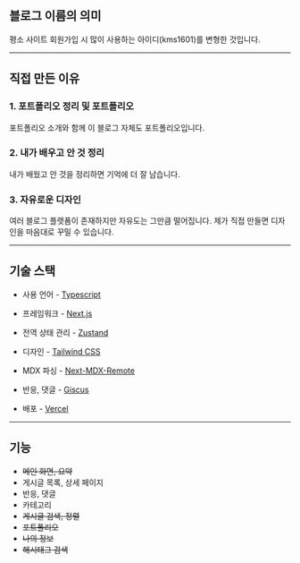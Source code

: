 ## 블로그 이름의 의미

평소 사이트 회원가입 시 많이 사용하는 아이디(kms1601)를 변형한 것입니다.

---

## 직접 만든 이유

### 1. 포트폴리오 정리 및 포트폴리오

포트폴리오 소개와 함께 이 블로그 자체도 포트폴리오입니다.

### 2. 내가 배우고 안 것 정리

내가 배웠고 안 것을 정리하면 기억에 더 잘 남습니다.

### 3. 자유로운 디자인

여러 블로그 플랫폼이 존재하지만 자유도는 그만큼 떨어집니다. 제가 직접 만들면 디자인을 마음대로 꾸밀 수 있습니다.

---

## 기술 스택

- 사용 언어 - [Typescript](https://www.typescriptlang.org/)

- 프레임워크 - [Next.js](https://nextjs.org/)

- 전역 상태 관리 - [Zustand](https://zustand-demo.pmnd.rs/)

- 디자인 - [Tailwind CSS](https://tailwindcss.com/)

- MDX 파싱 - [Next-MDX-Remote](https://github.com/hashicorp/next-mdx-remote#react-server-components-rsc--nextjs-app-directory-support)

-  반응, 댓글 - [Giscus](https://giscus.app/)

- 배포 - [Vercel](https://vercel.com/)

---

## 기능

- ~~메인 화면, 요약~~
- 게시글 목록, 상세 페이지
- 반응, 댓글
- 카테고리
- ~~게시글 검색, 정렬~~
- ~~포트폴리오~~
- ~~나의 정보~~
- ~~해시태그 검색~~
